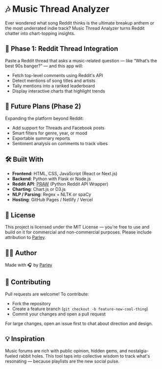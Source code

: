 # 🎶 Music Thread Analyzer

Ever wondered what song Reddit thinks is the ultimate breakup anthem or the most underrated indie track? Music Thread Analyzer turns Reddit chatter into chart-topping insights.

## 🚀 Phase 1: Reddit Thread Integration

Paste a Reddit thread that asks a music-related question — like “What’s the best 90s banger?” — and this app will:
- Fetch top-level comments using Reddit's API
- Detect mentions of song titles and artists
- Tally mentions into a ranked leaderboard
- Display interactive charts that highlight trends

## 📡 Future Plans (Phase 2)

Expanding the platform beyond Reddit:
- Add support for Threads and Facebook posts
- Smart filters for genre, year, or mood
- Exportable summary reports
- Sentiment analysis on comments to track vibes

## 🛠️ Built With

- **Frontend**: HTML, CSS, JavaScript (React or Next.js)
- **Backend**: Python with Flask or Node.js
- **Reddit API**: [PRAW](https://praw.readthedocs.io/en/latest/) (Python Reddit API Wrapper)
- **Charting**: Chart.js or D3.js
- **NLP / Parsing**: Regex + NLTK or spaCy
- **Hosting**: GitHub Pages / Netlify / Vercel

## 📄 License

This project is licensed under the MIT License — you're free to use and build on it for commercial and non-commercial purposes. 
Please include attribution to [Parley](https://github.com/parleydk).

## 🧑‍💻 Author

Made with 🎧 by [Parley](https://github.com/parleydk)

## 🤝 Contributing

Pull requests are welcome! To contribute:
- Fork the repository
- Create a feature branch (`git checkout -b feature-new-cool-thing`)
- Commit your changes and open a pull request

For large changes, open an issue first to chat about direction and design.

## 💡 Inspiration

Music forums are rich with public opinion, hidden gems, and nostalgia-fueled rabbit holes. This tool taps into collective wisdom to track what's resonating — because playlists are the new social pulse.
